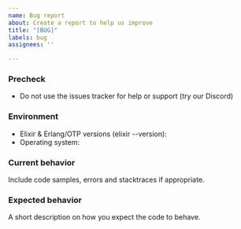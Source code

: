 ```yaml
---
name: Bug report
about: Create a report to help us improve
title: "[BUG]"
labels: bug
assignees: ''

---
```


### Precheck

* Do not use the issues tracker for help or support (try our Discord)

### Environment

* Elixir & Erlang/OTP versions (elixir --version): 
* Operating system: 

### Current behavior

Include code samples, errors and stacktraces if appropriate.

### Expected behavior

A short description on how you expect the code to behave.
